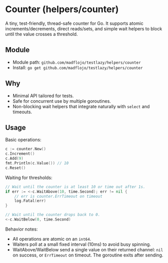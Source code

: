 # Counter (helpers/counter)

A tiny, test-friendly, thread-safe counter for Go. It supports atomic
increments/decrements, direct reads/sets, and simple wait helpers to block
until the value crosses a threshold.

## Module

- Module path: `github.com/madflojo/testlazy/helpers/counter`
- Install: `go get github.com/madflojo/testlazy/helpers/counter`

## Why

- Minimal API tailored for tests.
- Safe for concurrent use by multiple goroutines.
- Non-blocking wait helpers that integrate naturally with `select` and timeouts.

## Usage

Basic operations:

```go
c := counter.New()
c.Increment()
c.Add(9)
fmt.Println(c.Value()) // 10
c.Reset()
```

Waiting for thresholds:

```go
// Wait until the counter is at least 10 or time out after 1s.
if err := <-c.WaitAbove(10, time.Second); err != nil {
    // err is counter.ErrTimeout on timeout
    log.Fatal(err)
}

// Wait until the counter drops back to 0.
<-c.WaitBelow(0, time.Second)
```

Behavior notes:

- All operations are atomic on an `int64`.
- Waiters poll at a small fixed interval (10ms) to avoid busy spinning.
- WaitAbove/WaitBelow send a single value on their returned channel: `nil` on
  success, or `ErrTimeout` on timeout. The goroutine exits after sending.
